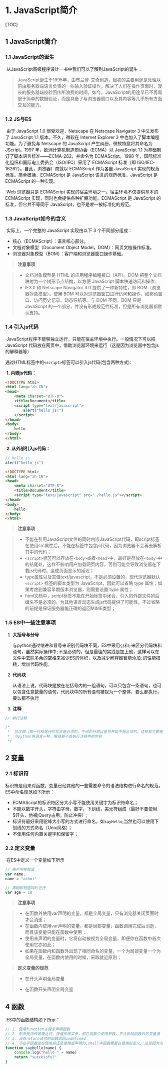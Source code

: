 # 1. JavaScript简介

[TOC]

## 1 JavaScript简介

### 1.1 JavaScript的诞生

​		从JavaScript高级程序设计一书中我们可以了解到JavaScript的诞生：

>JavaScript诞生于1995年，由布兰登-艾奇创造，起初的主要用途是处理以前由服务器端语言负责的一些输入验证操作，解决了人们在操作页面时，漫长的服务器端校验回传所浪费的时间，如今，JavaScript的用途早已不再局限于简单的数据验证，而是具备了与浏览器窗口以及其内容等几乎所有方面交互的能力。

### 1.2 JS与ES

​		由于 JavaScript 1.0 很受欢迎，Netscape 在 Netscape Navigator 3 中又发布了 JavaScript 1.1 版本。不久，微软在 Internet Explorer 3 中也加入了脚本编程功能。为了避免与 Netscape 的 JavaScript 产生纠纷，微软特意将其命名为 JScript。1997 年，欧洲计算机制造商协会（ECMA）以 JavaScript 1.1 为基础制订了脚本语言标准——ECMA-262，并命名为 ECMAScript。1998 年，国际标准化组织和国际电工委员会（ISO/IEC）采用了 ECMAScript 标准（即 ISO/IEC-16262）。自此，浏览器厂商就以 ECMAScript 作为各自 JavaScript 实现的规范标准。简单概括，ECMAScript 是 JavaScript 语言的规范标准，JavaScript 是 ECMAScript 的一种实现。

​		Web 浏览器只是 ECMAScript 实现的宿主环境之一。宿主环境不仅提供基本的 ECMAScript 实现，同时也会提供各种扩展功能。ECMAScript 是 JavaScript 的标准，但它并不等同于 JavaScript，也不是唯一被标准化的规范。

### 1.3 JavaScript如今的含义

​		实际上，一个完整的 JavaScript 实现由以下 3 个不同部分组成：

- 核心（ECMAScript）：语言核心部分。
- 文档对象模型（Document Object Model，DOM）：网页文档操作标准。
- 浏览器对象模型（BOM）：客户端和浏览器窗口操作基础。

> **注意事项**

> - 文档对象模型是 HTML 的应用程序编程接口（API）。DOM 把整个文档映射为一个树形节点结构，以方便 JavaScript 脚本快速访问和操作;
> - IE3.0 和 Netscape Navigator 3.0 提供了一种新特性，即 BOM（浏览器对象模型）。使用 BOM 可以对浏览器窗口进行访问和操作，如移动窗口、访问历史记录、动态导航等。与 DOM 不同，BOM 只是 JavaScript 的一个部分，并没有形成规范性标准，但是所有浏览器都默认支持。

### 1.4 引入js代码

​		JavaScript程序不能够独立运行，只能在宿主环境中执行。一般情况下可以把 JavaScript 代码放在网页中，借助浏览器环境来运行（这是因为浏览器中包含js的解释器等）

​		通过HTML标签中的`<script>`标签可以引入js代码(包含两种方式):

​		**1. 内嵌js代码：**

```html
<!DOCTYPE html>
<html lang="zh-CN">
<head>
    <meta charset="UTF-8">
    <title>Document</title>
    <script type="text/javascript">
        alert("hello js!")
    </script>
</head>
<body>
    hello
</body>
</html>
```

​		**2. 从外部引入js代码：**

```javascript
// hello.js
alert("hello js")
```

```html
<!DOCTYPE html>
<html lang="zh-CN">
<head>
    <meta charset="UTF-8">
    <title>Document</title>
    <script type="text/javascript" src="./hello.js"></script>
</head>
<body>
    hello
</body>
</html>
```

> **注意事项**

> - 不能在引用JavaScript文件的同时内嵌JavaScript代码，即script标签在使用src属性后，不能在标签中包含js代码，因为浏览器不会再去解析其中的代码；
> - `<script>`标签可以存放在`<body>`或者`<head>`中，最好是存放在`<body>`中的结尾处，这样不影响用户加载网页内容，否则可能会导致浏览器在下载js代码时，造成页面显示的延迟；
> - type属性以及其值text/javascript，不是必须设置的，现代浏览器默认 `<script>` 标签的脚本类型为 JavaScript，因此可以省略 type 属性；如果考虑到兼容早期版本浏览器，则需要设置 type 属性；
> - html文档中，script标签不能在开始标签中闭合，引入的外部文件的后缀名不是必须的，为其他语言动态生成js代码提供了可能性，不过省略的前提是保证服务器能正确的返回MIME类型；

### 1.5 ES中一些注意事项

1. **大括号与分号**

   ​		与python通过缩进和冒号来识别代码块不同，ES中采用`{}`和`;`来区分代码块和语句，虽然实际操作中`;`不是必须的，但是最佳的实践是加上他，这样可以在文件中去除多余的空格来减少ES的体积，以及减少解释器智能添加`;`的性能损耗，增加代码性能。

2. **代码块**

   ​		从语法上说，代码块是放在花括号内的一组语句，可以只包含一条语句，也可以包含任意数量的语句。代码块中的所有语句被视为一个整体，要么都执行，要么都不执行

3. **注释**

```javascript
// 单行注释

/*
 *	块注释（第一行和尾行的写法是必须的，中间的行首以星号开始不是必须的，这样写主要是提高可读性）
 *  与python等语言一样，解释器不会执行注释中的内容
 */
```

## 2 变量

### 2.1 标识符

​		标识符是用来对函数，变量已经其他的一些需要命令的语法结构进行命名的规范，ES中命名规范如下所示：

- ECMAScript的标识符区分大小写不能使用关键字为标识符命名；
- 不能以数字开头，字符由字母，数字，下划线，美元符组成（最好不要使用$开头，他被jQuery占用，防止冲突）;
- 标识符最好采用驼峰大小写的方式进行命名，如`sayHello`,当然也可以使用下划线的方式命名（Unix风格）；
- 不使用任何内置关键字和保留字；

### 2.2 定义变量

​		在ES中定义一个变量如下所示

```javascript
// 先声明在赋值
var name;
name = "achui"

// 声明和赋值同时进行
var age = 18
```

> **注意事项**

> - 在函数外使用var声明的变量，都是全局变量，只有浏览器关闭页面时才会消逝；
> - 在函数内使用var声明的变量，都是局部变量，函数调用完成后消逝，而且该变量只能在函数中使用；
> - 使用未声明的变量时，它将自动被视为全局变量，即便你在函数中首次使用它亦如此；
> - 如果在函数内和函数外出现了相同命名的变量，一个为局部变量一个为全局变量，在函数内使用的时候，采取就近原则；

> **定义变量的规范**

> - 在开头声明全局变量
>
> - 在函数开头声明全局变量

## 4 函数

​		ES中的函数结构如下所示：

```javascript
// 1. 使用function关键字声明函数
// 2. 形参支持传递表达式，按值传递实参，即在函数中使用参数，不会影响函数外的变量值
// 3. 没有return语句的函数返回undefined
// 4. 不在乎函数是在使用前还是使用后声明的,shell中函数需要在使用前定义, 这是因为浏览器分两遍读取网页：第一遍读取所有的函数定义，第二遍开始执行代码，所以可以将函数放在文件的任何地方。
function sayHello(name) {
    console.log("hello " + name)
    return "successful"
}
```

